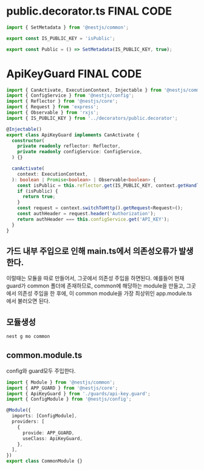 # public.decorator.ts FINAL CODE 
```ts
import { SetMetadata } from '@nestjs/common';

export const IS_PUBLIC_KEY = 'isPublic';

export const Public = () => SetMetadata(IS_PUBLIC_KEY, true);
```

# ApiKeyGuard FINAL CODE
```ts
import { CanActivate, ExecutionContext, Injectable } from '@nestjs/common';
import { ConfigService } from '@nestjs/config';
import { Reflector } from '@nestjs/core';
import { Request } from 'express';
import { Observable } from 'rxjs';
import { IS_PUBLIC_KEY } from '../decorators/public.decorator';

@Injectable()
export class ApiKeyGuard implements CanActivate {
  constructor(
    private readonly reflector: Reflector,
    private readonly configService: ConfigService,
  ) {}

  canActivate(
    context: ExecutionContext,
  ): boolean | Promise<boolean> | Observable<boolean> {
    const isPublic = this.reflector.get(IS_PUBLIC_KEY, context.getHandler());
    if (isPublic) {
      return true;
    }
    const request = context.switchToHttp().getRequest<Request>();
    const authHeader = request.header('Authorization');
    return authHeader === this.configService.get('API_KEY');
  }
}
```
## 가드 내부 주입으로 인해 main.ts에서 의존성오류가 발생한다.
이럴때는 모듈을 따로 만들어서, 그곳에서 의존성 주입을 하면된다.
예를들어 현재 guard가 common 폴더에 존재하므로, common에 해당하는 module을 만들고, 그곳에서 의존성 주입을 한 후에, 
이 common module을 가장 최상위인 app.module.ts 에서 불러오면 된다.

## 모듈생성
```bash
nest g mo common
```

## common.module.ts
config와 guard모두 주입한다.
```ts
import { Module } from '@nestjs/common';
import { APP_GUARD } from '@nestjs/core';
import { ApiKeyGuard } from './guards/api-key.guard';
import { ConfigModule } from '@nestjs/config';

@Module({
  imports: [ConfigModule],
  providers: [
    {
      provide: APP_GUARD,
      useClass: ApiKeyGuard,
    },
  ],
})
export class CommonModule {}

```